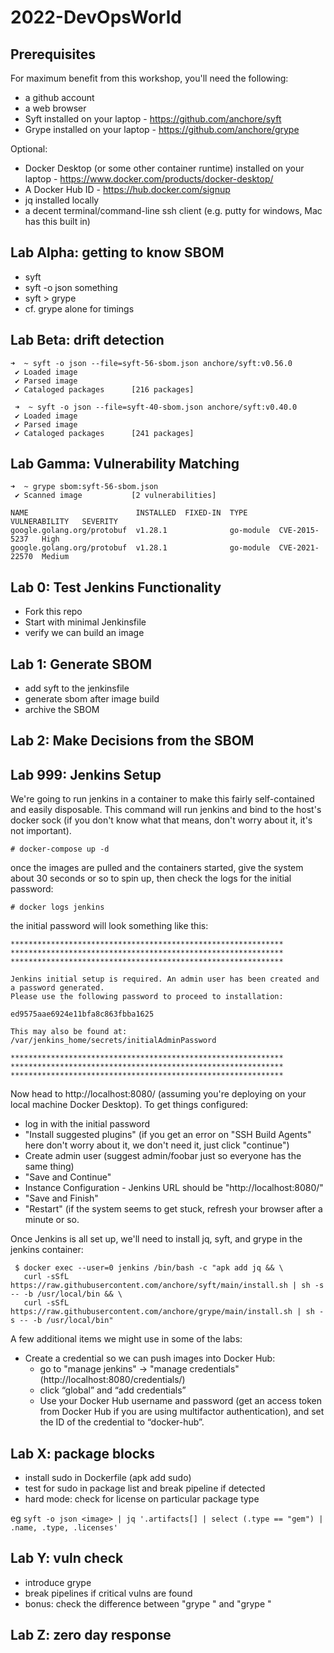 # 2022-DevOpsWorld

## Prerequisites

For maximum benefit from this workshop, you'll need the following:

* a github account
* a web browser
* Syft installed on your laptop - https://github.com/anchore/syft
* Grype installed on your laptop - https://github.com/anchore/grype

Optional:

* Docker Desktop (or some other container runtime) installed on your laptop - https://www.docker.com/products/docker-desktop/
* A Docker Hub ID - https://hub.docker.com/signup
* jq installed locally
* a decent terminal/command-line ssh client (e.g. putty for windows, Mac has this built in)


## Lab Alpha: getting to know SBOM
* syft <something>
* syft -o json something
* syft > grype 
* cf. grype alone for timings

## Lab Beta: drift detection

```
➜  ~ syft -o json --file=syft-56-sbom.json anchore/syft:v0.56.0
 ✔ Loaded image
 ✔ Parsed image
 ✔ Cataloged packages      [216 packages]
 
 ➜  ~ syft -o json --file=syft-40-sbom.json anchore/syft:v0.40.0
 ✔ Loaded image
 ✔ Parsed image
 ✔ Cataloged packages      [241 packages]
```

## Lab Gamma: Vulnerability Matching

``` 
➜  ~ grype sbom:syft-56-sbom.json
 ✔ Scanned image           [2 vulnerabilities]

NAME                        INSTALLED  FIXED-IN  TYPE       VULNERABILITY   SEVERITY
google.golang.org/protobuf  v1.28.1              go-module  CVE-2015-5237   High
google.golang.org/protobuf  v1.28.1              go-module  CVE-2021-22570  Medium
```


## Lab 0: Test Jenkins Functionality

* Fork this repo
* Start with minimal Jenkinsfile
* verify we can build an image

## Lab 1: Generate SBOM 

* add syft to the jenkinsfile
* generate sbom after image build
* archive the SBOM

## Lab 2: Make Decisions from the SBOM


## Lab 999: Jenkins Setup

We're going to run jenkins in a container to make this fairly self-contained and easily disposable.  This command will run jenkins and bind to the host's docker sock (if you don't know what that means, don't worry about it, it's not important).

```
# docker-compose up -d
```

once the images are pulled and the containers started, give the system about 30 seconds or so to spin up, then check the logs for the initial password:

```
# docker logs jenkins
```

the initial password will look something like this:

```
*************************************************************
*************************************************************
*************************************************************

Jenkins initial setup is required. An admin user has been created and a password generated.
Please use the following password to proceed to installation:

ed9575aae6924e11bfa8c863fbba1625

This may also be found at: /var/jenkins_home/secrets/initialAdminPassword

*************************************************************
*************************************************************
*************************************************************
```

Now head to http://localhost:8080/ (assuming you're deploying on your local machine Docker Desktop).  To get things configured:

- log in with the initial password
- "Install suggested plugins" (if you get an error on "SSH Build Agents" here don't worry about it, we don't need it, just click "continue")
- Create admin user (suggest admin/foobar just so everyone has the same thing)
- "Save and Continue"
- Instance Configuration - Jenkins URL should be "http://localhost:8080/"
- "Save and Finish"
- "Restart" (if the system seems to get stuck, refresh your browser after a minute or so.

Once Jenkins is all set up, we'll need to install jq, syft, and grype in the jenkins container:

```
 $ docker exec --user=0 jenkins /bin/bash -c "apk add jq && \
   curl -sSfL https://raw.githubusercontent.com/anchore/syft/main/install.sh | sh -s -- -b /usr/local/bin && \
   curl -sSfL https://raw.githubusercontent.com/anchore/grype/main/install.sh | sh -s -- -b /usr/local/bin"
```

A few additional items we might use in some of the labs:
- Create a credential so we can push images into Docker Hub:
	- go to "manage jenkins" -> "manage credentials" (http://localhost:8080/credentials/)
	- click “global” and “add credentials”
	- Use your Docker Hub username and password (get an access token from Docker Hub if you are using multifactor authentication), and set the ID of the credential to “docker-hub”.

## Lab X: package blocks

* install sudo in Dockerfile (apk add sudo)
* test for sudo in package list and break pipeline if detected
* hard mode: check for license on particular package type

eg `syft -o json <image> | jq '.artifacts[] | select (.type == "gem") | .name, .type, .licenses'`

## Lab Y: vuln check

* introduce grype
* break pipelines if critical vulns are found
* bonus: check the difference between "grype <image>" and "grype <sbom>"

## Lab Z: zero day response
